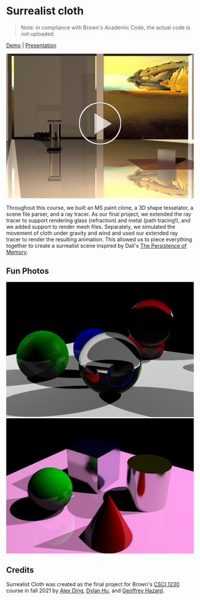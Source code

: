 # Surrealist cloth

> Note: in compliance with Brown's Academic Code, the actual code is not uploaded.

[Demo](https://youtu.be/H0h28vbtt4U) | [Presentation](https://docs.google.com/presentation/d/1kA_4QKDf0gvpZKQE2aPY4IJk6JomzbflZ-nNvJjV1nE/edit?usp=sharing)

[![Demo](/readme/demo.png)](https://youtu.be/H0h28vbtt4U)

Throughout this course, we built an MS paint clone, a 3D shape tesselator, a scene file parser, and a ray tracer. 
As our final project, we extended the ray tracer to support rendering glass (refraction) and metal (path tracing!), and we added support to render mesh files. 
Separately, we simulated the movement of cloth under gravity and wind and used our extended ray tracer to render the resulting animation.
This allowed us to piece everything together to create a surrealist scene inspired by Dalí's [The Persistence of Memory](https://en.wikipedia.org/wiki/The_Persistence_of_Memory). 


## Fun Photos

![Glass](/readme/glass.png)
![Metal](/readme/metal.png)

## Credits

Surrealist Cloth was created as the final project for Brown's [CSCI 1230]() course in fall 2021 by [Alex Ding](https://github.com/alexander-ding), [Dylan Hu](https://github.com/dylanhu7), and [Geoffrey Hazard](https://github.com/GeoffreyHazard).
